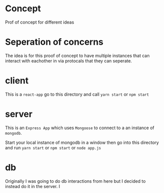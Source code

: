 # Concept
Prof of concept for different ideas

# Seperation of concerns
The idea is for this proof of concept to have multiple instances that can interact with eachother in via protocals that they can seperate.

# client
This is a `react-app` go to this directory and call `yarn start` or `npm start`

# server
This is an `Express App` which uses `Mongoose` to connect to a an instance of `mongodb`.

Start your local instance of mongodb in a window then go into this directory and run `yarn start` or `npm start` or `node app.js`

# db
 Originally I was going to do db interactions from here but I decided to instead do it in the server.  I 